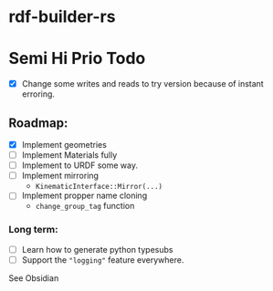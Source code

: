 # rdf-builder-rs

# Semi Hi Prio Todo
- [x] Change some writes and reads to try version because of instant erroring.

## Roadmap:
- [x] Implement geometries
- [ ] Implement Materials fully
- [ ] Implement to URDF some way.
- [ ] Implement mirroring
  - `KinematicInterface::Mirror(...)`
- [ ] Implement propper name cloning
  - `change_group_tag` function

### Long term:
- [ ] Learn how to generate python typesubs
- [ ] Support the `"logging"` feature everywhere.

See Obsidian